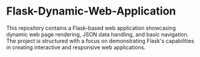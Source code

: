 # Flask-Dynamic-Web-Application
This repository contains a Flask-based web application showcasing dynamic web page rendering, JSON data handling, and basic navigation. The project is structured with a focus on demonstrating Flask's capabilities in creating interactive and responsive web applications.
